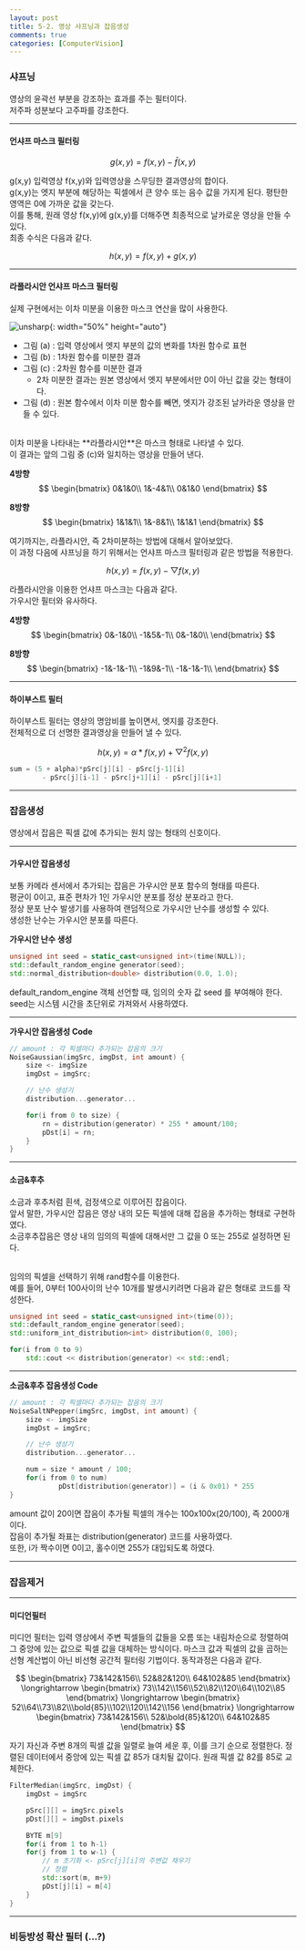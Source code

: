 ```yaml
---
layout: post
title: 5-2. 영상 샤프닝과 잡음생성
comments: true
categories: [ComputerVision]
---
```


### 샤프닝

영상의 윤곽선 부분을 강조하는 효과를 주는 필터이다. <br>
저주파 성분보다 고주파를 강조한다. <br>

<hr>

#### 언샤프 마스크 필터링

$$
	g(x,y) = f(x,y) - \bar{f}(x,y)
$$

g(x,y) 입력영상 f(x,y)와 입력영상을 스무딩한 결과영상의 합이다. <br>
g(x,y)는 엣지 부분에 해당하는 픽셀에서 큰 양수 또는 음수 값을 가지게 된다. 평탄한 영역은 0에 가까운 값을 갖는다. <br>
이를 통해, 원래 영상 f(x,y)에 g(x,y)를 더해주면 최종적으로 날카로운 영상을 만들 수 있다. <br>
최종 수식은 다음과 같다.

$$
	h(x,y) = f(x,y) + g(x,y)
$$

<hr>

#### 라플라시안 언샤프 마스크 필터링

실제 구현에서는 이차 미분을 이용한 마스크 연산을 많이 사용한다. <br>

![unsharp](/images/unsharp.png){: width="50%" height="auto"}

* 그림 (a) : 입력 영상에서 엣지 부분의 값의 변화를 1차원 함수로 표현
* 그림 (b) : 1차원 함수를 미분한 결과
* 그림 (c) : 2차원 함수를 미분한 결과
	* 2차 미분한 결과는 원본 영상에서 엣지 부분에서만 0이 아닌 값을 갖는 형태이다.
* 그림 (d) : 원본 함수에서 이차 미분 함수를 빼면, 엣지가 강조된 날카라운 영상을 만들 수 있다.

<br>
이차 미분을 나타내는 **라플라시안**은 마스크 형태로 나타낼 수 있다. <br>
이 결과는 앞의 그림 중 (c)와 일치하는 영상을 만들어 낸다.

**4방향**
$$
\begin{bmatrix}
0&1&0\\
1&-4&1\\
0&1&0
\end{bmatrix}
$$

**8방향**
$$
\begin{bmatrix}
1&1&1\\
1&-8&1\\
1&1&1
\end{bmatrix}
$$

여기까지는, 라플라시안, 즉 2차미분하는 방법에 대해서 알아보았다. <br>
이 과정 다음에 샤프닝을 하기 위해서는 언샤프 마스크 필터링과 같은 방법을 적용한다.

$$
	h(x,y) = f(x,y) - \bigtriangledown f(x,y)
$$

라플라시안을 이용한 언샤프 마스크는 다음과 같다. <br>
가우시안 필터와 유사하다. <br>

**4방향**
$$
\begin{bmatrix}
0&-1&0\\
-1&5&-1\\
0&-1&0\\
\end{bmatrix}
$$

**8방향**
$$
\begin{bmatrix}
-1&-1&-1\\
-1&9&-1\\
-1&-1&-1\\
\end{bmatrix}
$$

<hr>

#### 하이부스트 필터

하이부스트 필터는 영상의 명암비를 높이면서, 엣지를 강조한다. <br>
전체적으로 더 선명한 결과영상을 만들어 낼 수 있다. <br>

$$
h(x,y) = \alpha * f(x,y) + \bigtriangledown^2 f(x,y)
$$

~~~c++
sum = (5 + alpha)*pSrc[j][i] - pSrc[j-1][i]
		- pSrc[j][i-1] - pSrc[j+1][i] - pSrc[j][i+1]
~~~

<hr>

### 잡음생성
영상에서 잡음은 픽셀 값에 추가되는 원치 않는 형태의 신호이다. <br>

<hr>

#### 가우시안 잡음생성
보통 카메라 센서에서 추가되는 잡음은 가우시안 분포 함수의 형태를 따른다. <br>
평균이 0이고, 표준 편차가 1인 가우시안 분포를 정상 분포라고 한다. <br>
정상 분포 난수 발생기를 사용하여 랜덤적으로 가우시안 난수를 생성할 수 있다. <br>
생성한 난수는 가우시안 분포를 따른다. <br>

**가우시안 난수 생성**
~~~c++
unsigned int seed = static_cast<unsigned int>(time(NULL));
std::default_random_engine generator(seed);
std::normal_distribution<double> distribution(0.0, 1.0);
~~~

default_random_engine 객체 선언할 때, 임의의 숫자 값 seed 를 부여해야 한다. <br>
seed는 시스템 시간을 초단위로 가져와서 사용하였다. <br>
<hr>

**가우시안 잡음생성 Code**
~~~c++
// amount : 각 픽셀마다 추가되는 잡음의 크기
NoiseGaussian(imgSrc, imgDst, int amount) {
	size <- imgSize
	imgDst = imgSrc;

	// 난수 생성기
	distribution...generator...

	for(i from 0 to size) {
		rn = distribution(generator) * 255 * amount/100;
		pDst[i] = rn;
	}
}
~~~

<hr>

#### 소금&후추
소금과 후추처럼 흰색, 검정색으로 이루어진 잡음이다. <br>
앞서 말한, 가우시안 잡음은 영상 내의 모든 픽셀에 대해 잡음을 추가하는 형태로 구현하였다. <br>
소금후추잡음은 영상 내의 임의의 픽셀에 대해서만 그 값을 0 또는 255로 설정하면 된다. <br><br>

임의의 픽셀을 선택하기 위해 rand함수를 이용한다. <br>
예를 들어, 0부터 100사이의 난수 10개를 발생시키려면 다음과 같은 형태로 코드를 작성한다.

~~~c++
unsigned int seed = static_cast<unsigned int>(time(0));
std::default_random_engine generator(seed);
std::uniform_int_distribution<int> distribution(0, 100);

for(i from 0 to 9)
	std::cout << distribution(generator) << std::endl;
~~~
<hr>

**소금&후추 잡음생성 Code**
~~~c++
// amount : 각 픽셀마다 추가되는 잡음의 크기
NoiseSaltNPepper(imgSrc, imgDst, int amount) {
	size <- imgSize
	imgDst = imgSrc;

	// 난수 생성기
	distribution...generator...

	num = size * amount / 100;
	for(i from 0 to num)
			pDst[distribution(generator)] = (i & 0x01) * 255
}
~~~

amount 값이 20이면 잡음이 추가될 픽셀의 개수는 100x100x(20/100), 즉 2000개이다. <br>
잡음이 추가될 좌표는 distribution(generator) 코드를 사용하였다. <br>
또한, i가 짝수이면 0이고, 홀수이면 255가 대입되도록 하였다.
<hr>

### 잡음제거
<hr>

#### 미디언필터
미디언 필터는 입력 영상에서 주변 픽셀들의 값들을 오름 또는 내림차순으로 정렬하여 그 중앙에 있는 값으로 픽셀 값을 대체하는 방식이다. 마스크 값과 픽셀의 값을 곱하는 선형 계산법이 아닌 비선형 공간적 필터링 기법이다. 동작과정은 다음과 같다. <br>

$$
\begin{bmatrix}
73&142&156\\
52&82&120\\
64&102&85
\end{bmatrix} \longrightarrow
\begin{bmatrix}
73\\142\\156\\52\\82\\120\\64\\102\\85
\end{bmatrix} \longrightarrow
\begin{bmatrix}
52\\64\\73\\82\\\bold{85}\\102\\120\\142\\156
\end{bmatrix} \longrightarrow
\begin{bmatrix}
73&142&156\\
52&\bold{85}&120\\
64&102&85
\end{bmatrix}
$$

자기 자신과 주변 8개의 픽셀 값을 일렬로 늘여 세운 후, 이를 크기 순으로 정렬한다. 정렬된 데이터에서 중앙에 있는 픽셀 값 85가 대치될 값이다. 원래 픽셀 값 82를 85로 교체한다. <br>

~~~c++
FilterMedian(imgSrc, imgDst) {
	imgDst = imgSrc

	pSrc[][] = imgSrc.pixels
	pDst[][] = imgDst.pixels

	BYTE m[9]
	for(i from 1 to h-1)
	for(j from 1 to w-1) {
		// m 초기화 <- pSrc[j][i]의 주변값 채우기
		// 정렬
		std::sort(m, m+9)
		pDst[j][i] = m[4]
	}
}
~~~
<hr>

### 비등방성 확산 필터 (...?)
